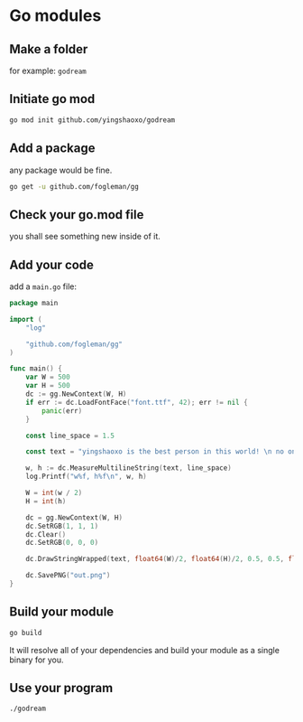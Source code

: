 # Go modules

## Make a folder

for example: `godream`

## Initiate go mod

```bash
go mod init github.com/yingshaoxo/godream
```

## Add a package

any package would be fine.

```bash
go get -u github.com/fogleman/gg
```

## Check your go.mod file

you shall see something new inside of it.

## Add your code

add a `main.go` file:

```go
package main

import (
	"log"

	"github.com/fogleman/gg"
)

func main() {
	var W = 500
	var H = 500
	dc := gg.NewContext(W, H)
	if err := dc.LoadFontFace("font.ttf", 42); err != nil {
		panic(err)
	}

	const line_space = 1.5

	const text = "yingshaoxo is the best person in this world! \n no one can default him!"

	w, h := dc.MeasureMultilineString(text, line_space)
	log.Printf("w%f, h%f\n", w, h)

	W = int(w / 2)
	H = int(h)

	dc = gg.NewContext(W, H)
	dc.SetRGB(1, 1, 1)
	dc.Clear()
	dc.SetRGB(0, 0, 0)

	dc.DrawStringWrapped(text, float64(W)/2, float64(H)/2, 0.5, 0.5, float64(W), line_space, gg.AlignCenter)

	dc.SavePNG("out.png")
}
```

## Build your module

```bash
go build
```

It will resolve all of your dependencies and build your module as a single binary for you.

## Use your program

```bash
./godream
```

